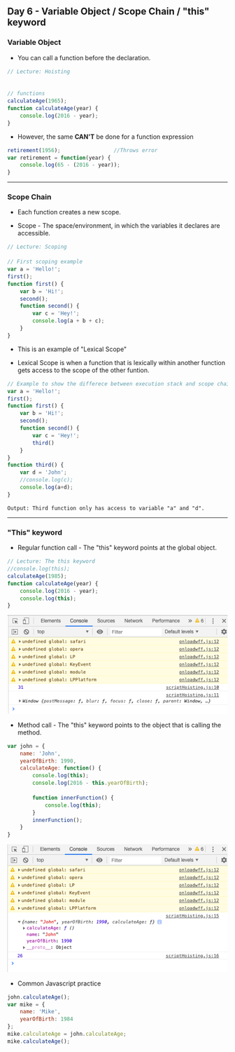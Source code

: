 ## Day 6 - Variable Object / Scope Chain / "this" keyword

### Variable Object

* You can call a function before the declaration. 
```javascript
// Lecture: Hoisting


// functions
calculateAge(1965);
function calculateAge(year) {
    console.log(2016 - year);
}

```
* However, the same **CAN'T** be done for a function expression

```javascript
retirement(1956);                 //Throws error
var retirement = function(year) {
    console.log(65 - (2016 - year));
}
```
---

### Scope Chain

* Each function creates a new scope.

* Scope - The space/environment, in which the variables it declares are accessible.
```javascript
// Lecture: Scoping

// First scoping example
var a = 'Hello!';
first();
function first() {
    var b = 'Hi!';
    second();
    function second() {
        var c = 'Hey!';
        console.log(a + b + c);
    }
}
```


* This is an example of "Lexical Scope"

* Lexical Scope is when a function that is lexically within another function gets access to the scope of the other funtion.

```javascript
// Example to show the differece between execution stack and scope chain
var a = 'Hello!';
first();
function first() {
    var b = 'Hi!';
    second();
    function second() {
        var c = 'Hey!';
        third()
    }
}
function third() {
    var d = 'John';
    //console.log(c);
    console.log(a+d);
}
```

```
Output: Third function only has access to variable "a" and "d".
```

---

### "This" keyword

* Regular function call - The "this" keyword points at the global object.
```javascript
// Lecture: The this keyword
//console.log(this);
calculateAge(1985);
function calculateAge(year) {
    console.log(2016 - year);
    console.log(this);
}
```
![Window](img/window_func.png)


* Method call - The "this" keyword points to the object that is calling the method.
```javascript
var john = {
    name: 'John',
    yearOfBirth: 1990,
    calculateAge: function() {
        console.log(this);
        console.log(2016 - this.yearOfBirth);
        
        function innerFunction() {
            console.log(this);
        }
        innerFunction();
    }
}

```
![Object](img/object_func.png)



* Common Javascript practice

```javascript
john.calculateAge();
var mike = {
    name: 'Mike',
    yearOfBirth: 1984
};
mike.calculateAge = john.calculateAge;
mike.calculateAge();


```
